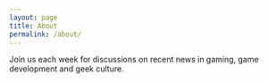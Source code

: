 ```yaml
---
layout: page
title: About
permalink: /about/
---
```


Join us each week for discussions on recent news in gaming, game development and geek culture.
